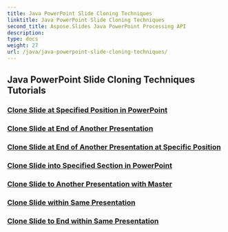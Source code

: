 ```yaml
---
title: Java PowerPoint Slide Cloning Techniques
linktitle: Java PowerPoint Slide Cloning Techniques
second_title: Aspose.Slides Java PowerPoint Processing API
description: 
type: docs
weight: 27
url: /java/java-powerpoint-slide-cloning-techniques/
---
```


## Java PowerPoint Slide Cloning Techniques Tutorials
### [Clone Slide at Specified Position in PowerPoint](./clone-slide-specified-position-powerpoint/)
### [Clone Slide at End of Another Presentation](./clone-slide-end-another-presentation-powerpoint/)
### [Clone Slide at End of Another Presentation at Specific Position](./clone-slide-end-another-specific-position-powerpoint/)
### [Clone Slide into Specified Section in PowerPoint](./clone-slide-specified-section-powerpoint/)
### [Clone Slide to Another Presentation with Master](./clone-slide-another-presentation-master-powerpoint/)
### [Clone Slide within Same Presentation](./clone-slide-within-same-presentation-powerpoint/)
### [Clone Slide to End within Same Presentation](./clone-slide-end-within-same-presentation-powerpoint/)